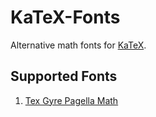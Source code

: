 # KaTeX-Fonts

Alternative math fonts for [KaTeX](https://github.com/KaTeX/KaTeX).

## Supported Fonts

1. [Tex Gyre Pagella Math](https://ctan.org/pkg/tex-gyre-math-pagella)
